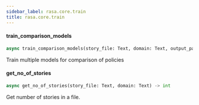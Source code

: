 ```yaml
---
sidebar_label: rasa.core.train
title: rasa.core.train
---
```

#### train\_comparison\_models

```python
async train_comparison_models(story_file: Text, domain: Text, output_path: Text = "", exclusion_percentages: Optional[List] = None, policy_configs: Optional[List] = None, runs: int = 1, additional_arguments: Optional[Dict] = None) -> None
```

Train multiple models for comparison of policies

#### get\_no\_of\_stories

```python
async get_no_of_stories(story_file: Text, domain: Text) -> int
```

Get number of stories in a file.

